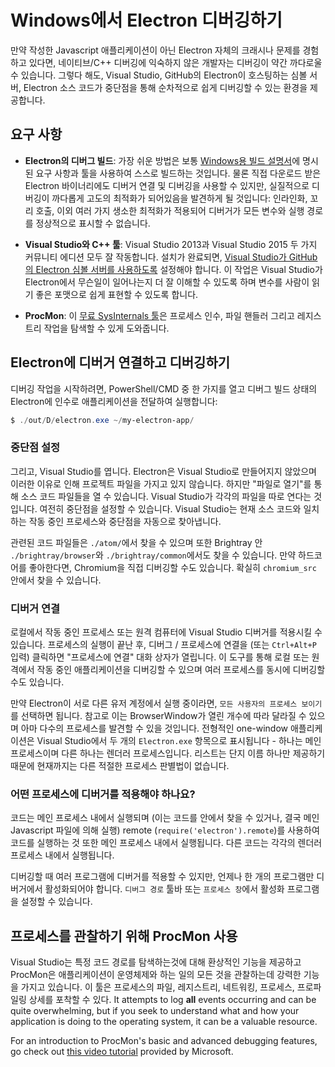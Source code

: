 # Windows에서 Electron 디버깅하기

만약 작성한 Javascript 애플리케이션이 아닌 Electron 자체의 크래시나 문제를 경험하고 있다면, 네이티브/C++ 디버깅에 익숙하지 않은 개발자는 디버깅이 약간 까다로울 수 있습니다. 그렇다 해도, Visual Studio, GitHub의 Electron이 호스팅하는 심볼 서버, Electron 소스 코드가 중단점을 통해 순차적으로 쉽게 디버깅할 수 있는 환경을 제공합니다.

## 요구 사항

* **Electron의 디버그 빌드**: 가장 쉬운 방법은 보통 [Windows용 빌드 설명서](build-instructions-windows.md)에 명시된 요구 사항과 툴을 사용하여 스스로 빌드하는 것입니다. 물론 직접 다운로드 받은 Electron 바이너리에도 디버거 연결 및 디버깅을 사용할 수 있지만, 실질적으로 디버깅이 까다롭게 고도의 최적화가 되어있음을 발견하게 될 것입니다: 인라인화, 꼬리 호출, 이외 여러 가지 생소한 최적화가 적용되어 디버거가 모든 변수와 실행 경로를 정상적으로 표시할 수 없습니다.

* **Visual Studio와 C++ 툴**: Visual Studio 2013과 Visual Studio 2015 두 가지 커뮤니티 에디션 모두 잘 작동합니다. 설치가 완료되면, [Visual Studio가 GitHub의 Electron 심볼 서버를 사용하도록](setting-up-symbol-server.md) 설정해야 합니다. 이 작업은 Visual Studio가 Electron에서 무슨일이 일어나는지 더 잘 이해할 수 있도록 하며 변수를 사람이 읽기 좋은 포맷으로 쉽게 표현할 수 있도록 합니다.

* **ProcMon**: 이 [무료 SysInternals 툴](https://technet.microsoft.com/en-us/sysinternals/processmonitor.aspx)은 프로세스 인수, 파일 핸들러 그리고 레지스트리 작업을 탐색할 수 있게 도와줍니다.

## Electron에 디버거 연결하고 디버깅하기

디버깅 작업을 시작하려면, PowerShell/CMD 중 한 가지를 열고 디버그 빌드 상태의 Electron에 인수로 애플리케이션을 전달하여 실행합니다:

```powershell
$ ./out/D/electron.exe ~/my-electron-app/
```

### 중단점 설정

그리고, Visual Studio를 엽니다. Electron은 Visual Studio로 만들어지지 않았으며 이러한 이유로 인해 프로젝트 파일을 가지고 있지 않습니다. 하지만 "파일로 열기"를 통해 소스 코드 파일들을 열 수 있습니다. Visual Studio가 각각의 파일을 따로 연다는 것입니다. 여전히 중단점을 설정할 수 있습니다. Visual Studio는 현재 소스 코드와 일치하는 작동 중인 프로세스와 중단점을 자동으로 찾아냅니다.

관련된 코드 파일들은 `./atom/`에서 찾을 수 있으며 또한 Brightray 안 `./brightray/browser`와 `./brightray/common`에서도 찾을 수 있습니다. 만약 하드코어를 좋아한다면, Chromium을 직접 디버깅할 수도 있습니다. 확실히 `chromium_src` 안에서 찾을 수 있습니다.

### 디버거 연결

로컬에서 작동 중인 프로세스 또는 원격 컴퓨터에 Visual Studio 디버거를 적용시킬 수 있습니다. 프로세스의 실행이 끝난 후, 디버그 / 프로세스에 연결을 (또는 `Ctrl+Alt+P` 입력) 클릭하면 "프로세스에 연결" 대화 상자가 열립니다. 이 도구를 통해 로컬 또는 원격에서 작동 중인 애플리케이션을 디버깅할 수 있으며 여러 프로세스를 동시에 디버깅할 수도 있습니다.

만약 Electron이 서로 다른 유저 계정에서 실행 중이라면, `모든 사용자의 프로세스 보이기`를 선택하면 됩니다. 참고로 이는 BrowserWindow가 열린 개수에 따라 달라질 수 있으며 아마 다수의 프로세스를 발견할 수 있을 것입니다. 전형적인 one-window 애플리케이션은 Visual Studio에서 두 개의 `Electron.exe` 항목으로 표시됩니다 - 하나는 메인 프로세스이며 다른 하나는 렌더러 프로세스입니다. 리스트는 단지 이름 하나만 제공하기 때문에 현재까지는 다른 적절한 프로세스 판별법이 없습니다.

### 어떤 프로세스에 디버거를 적용해야 하나요?

코드는 메인 프로세스 내에서 실행되며 (이는 코드를 안에서 찾을 수 있거나, 결국 메인 Javascript 파일에 의해 실행) remote (`require('electron').remote`)를 사용하여 코드를 실행하는 것 또한 메인 프로세스 내에서 실행됩니다. 다른 코드는 각각의 렌더러 프로세스 내에서 실행됩니다.

디버깅할 때 여러 프로그램에 디버거를 적용할 수 있지만, 언제나 한 개의 프로그램만 디버거에서 활성화되어야 합니다. `디버그 경로` 툴바 또는 `프로세스 창`에서 활성화 프로그램을 설정할 수 있습니다.

## 프로세스를 관찰하기 위해 ProcMon 사용

Visual Studio는 특정 코드 경로를 탐색하는것에 대해 환상적인 기능을 제공하고 ProcMon은 애플리케이션이 운영체제와 하는 일의 모든 것을 관찰하는데 강력한 기능을 가지고 있습니다. 이 툴은 프로세스의 파일, 레지스트리, 네트워킹, 프로세스, 프로파일링 상세를 포착할 수 있다. It attempts to log **all** events occurring and can be quite overwhelming, but if you seek to understand what and how your application is doing to the operating system, it can be a valuable resource.

For an introduction to ProcMon's basic and advanced debugging features, go check out [this video tutorial](https://channel9.msdn.com/shows/defrag-tools/defrag-tools-4-process-monitor) provided by Microsoft.